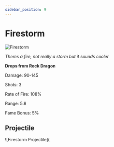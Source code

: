 ```yaml
---
sidebar_position: 9
---
```


# Firestorm

![Firestorm](http://i.imgur.com/jB1Xfz0.png)

<i>Theres a fire, not really a storm but it sounds cooler</i>

**Drops from Rock Dragon**

Damage: 90-145

Shots: 3

Rate of Fire: 108%

Range: 5.8

Fame Bonus: 5%

## Projectile

![Firestorm Projectile](
